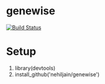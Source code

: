 # genewise

[![Build Status](https://travis-ci.org/nehiljain/genewise.svg?branch=master)](https://travis-ci.org/nehiljain/genewise)


# Setup

1. library(devtools)
2. install_github('nehiljain/genewise')